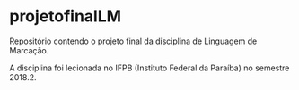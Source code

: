 # projetofinalLM

Repositório contendo o projeto final da disciplina de Linguagem de Marcação.

A disciplina foi lecionada no IFPB (Instituto Federal da Paraíba) no semestre 2018.2.

